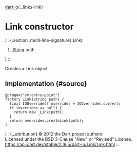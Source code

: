 [dart:io](../../dart-io/dart-io-library){._links-link}

Link constructor
================

::: {.section .multi-line-signature}
Link(

1.  [String](../../dart-core/string-class) path

)
:::

Creates a Link object.

Implementation {#source}
--------------

``` {.language-dart data-language="dart"}
@pragma("vm:entry-point")
factory Link(String path) {
  final IOOverrides? overrides = IOOverrides.current;
  if (overrides == null) {
    return new _Link(path);
  }
  return overrides.createLink(path);
}
```

::: {._attribution}
© 2012 the Dart project authors\
Licensed under the BSD 3-Clause \"New\" or \"Revised\" License.\
<https://api.dart.dev/stable/2.18.5/dart-io/Link/Link.html>
:::

